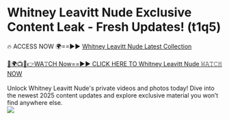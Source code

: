 # Whitney Leavitt Nude Exclusive Content Leak - Fresh Updates! (t1q5)

🔥 ACCESS NOW 🌍==►► <a href="https://tinyurl.com/yc657z5k" rel="nofollow">Whitney Leavitt Nude Latest Collection</a>
<br><br>
[🔴🌍📺📱👉WA𝚃CH Now==►► CLICK HERE TO Whitney Leavitt Nude 𝚆𝙰𝚃𝙲𝙷 NOW](https://tinyurl.com/yc657z5k)
<br><br>
Unlock Whitney Leavitt Nude's private videos and photos today! Dive into the newest 2025 content updates and explore exclusive material you won’t find anywhere else.
<br>
<a href="https://tinyurl.com/yc657z5k" rel="nofollow" data-target="animated-image.originalLink"><img src="https://camo.githubusercontent.com/8a4f000d20f83aca3bf7ec5f350d767afa0574a8a352519fd8cfa583a6f93a33/68747470733a2f2f692e696d6775722e636f6d2f644a486b345a712e676966" data-canonical-src="https://i.imgur.com/dJHk4Zq.gif" style="max-width: 100%; display: inline-block;" data-target="animated-image.originalImage"></a>
<br>
